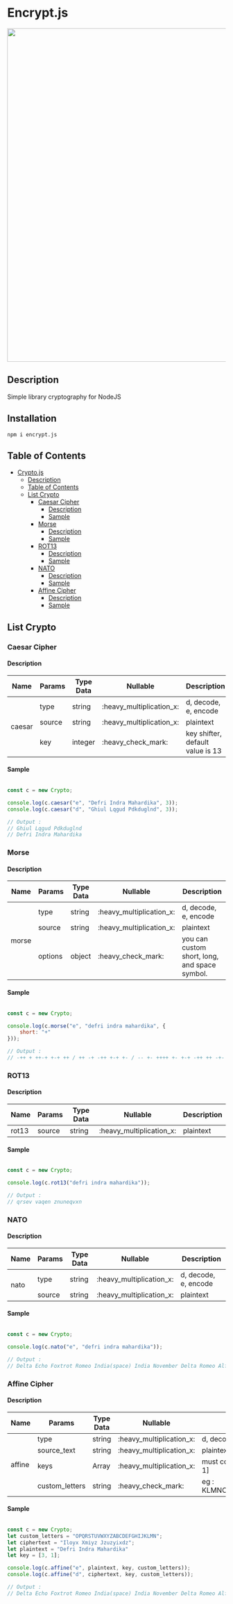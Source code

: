 # Encrypt.js

<img src="https://i.ibb.co/d6QtmvL/imagebot.png" style="width:80vw;display:block;height:auto;margin:10px auto">

## Description
Simple library cryptography for NodeJS


## Installation

```
npm i encrypt.js
```


## Table of Contents

- [Crypto.js](#cryptojs)
    - [Description](#description)
    - [Table of Contents](#table-of-contents)
    - [List Crypto](#list-crypto)
        - [Caesar Cipher](#caesar-cipher)
            - [Description](#description-1)
            - [Sample](#sample)
        - [Morse](#morse)
            - [Description](#description-2)
            - [Sample](#sample-1)
        - [ROT13](#rot13)
            - [Description](#description-3)
            - [Sample](#sample-2)
        - [NATO](#nato)
            - [Description](#description-4)
            - [Sample](#sample-3)
        - [Affine Cipher](#affine-cipher)
            - [Description](#description-5)
            - [Sample](#sample-4)


## List Crypto

### Caesar Cipher

#### Description

<table>
    <thead>
        <th>Name</th>
        <th>Params</th>
        <th>Type Data</th>
        <th>Nullable</th>
        <th>Description</th>
    </thead>
    <tbody>
        <tr>
            <td rowspan="3">caesar</td>
            <td>type</td>
            <td>string</td>
            <td>:heavy_multiplication_x:</td>
            <td>d, decode, e, encode</td>
        </tr>
        <tr>
            <td>source</td>
            <td>string</td>
            <td>:heavy_multiplication_x:</td>
            <td>plaintext</td>
        </tr>
        <tr>
            <td>key</td>
            <td>integer</td>
            <td>:heavy_check_mark:</td>
            <td>key shifter, default value is 13</td>
        </tr>
    </tbody>
</table>

#### Sample

```js

const c = new Crypto;

console.log(c.caesar("e", "Defri Indra Mahardika", 3));
console.log(c.caesar("d", "Ghiul Lqgud Pdkduglnd", 3));

// Output : 
// Ghiul Lqgud Pdkduglnd
// Defri Indra Mahardika

```


### Morse

#### Description

<table>
    <thead>
        <th>Name</th>
        <th>Params</th>
        <th>Type Data</th>
        <th>Nullable</th>
        <th>Description</th>
    </thead>
    <tbody>
        <tr>
            <td rowspan="3">morse</td>
            <td>type</td>
            <td>string</td>
            <td>:heavy_multiplication_x:</td>
            <td>d, decode, e, encode</td>
        </tr>
        <tr>
            <td>source</td>
            <td>string</td>
            <td>:heavy_multiplication_x:</td>
            <td>plaintext</td>
        </tr>
        <tr>
            <td>options</td>
            <td>object</td>
            <td>:heavy_check_mark:</td>
            <td>you can custom short, long, and space symbol.</td>
        </tr>
    </tbody>
</table>

#### Sample

```js

const c = new Crypto;

console.log(c.morse("e", "defri indra mahardika", {
    short: "+"
}));

// Output : 
// -++ + ++-+ +-+ ++ / ++ -+ -++ +-+ +- / -- +- ++++ +- +-+ -++ ++ -+- +-

```



### ROT13

#### Description

<table>
    <thead>
        <th>Name</th>
        <th>Params</th>
        <th>Type Data</th>
        <th>Nullable</th>
        <th>Description</th>
    </thead>
    <tbody>
        <tr>
            <td>rot13</td>
            <td>source</td>
            <td>string</td>
            <td>:heavy_multiplication_x:</td>
            <td>plaintext</td>
        </tr>
    </tbody>
</table>

#### Sample

```js

const c = new Crypto;

console.log(c.rot13("defri indra mahardika"));

// Output : 
// qrsev vaqen znuneqvxn

```




### NATO

#### Description

<table>
    <thead>
        <th>Name</th>
        <th>Params</th>
        <th>Type Data</th>
        <th>Nullable</th>
        <th>Description</th>
    </thead>
    <tbody>
        <tr>
            <td rowspan="2">nato</td>
            <td>type</td>
            <td>string</td>
            <td>:heavy_multiplication_x:</td>
            <td>d, decode, e, encode</td>
        </tr>
        <tr>
            <td>source</td>
            <td>string</td>
            <td>:heavy_multiplication_x:</td>
            <td>plaintext</td>
        </tr>
    </tbody>
</table>

#### Sample

```js

const c = new Crypto;

console.log(c.nato("e", "defri indra mahardika"));

// Output : 
// Delta Echo Foxtrot Romeo India(space) India November Delta Romeo Alfa(space) Mike Alfa Hotel Alfa Romeo Delta India Kilo Alfa

```




### Affine Cipher

#### Description

<table>
    <thead>
        <th>Name</th>
        <th>Params</th>
        <th>Type Data</th>
        <th>Nullable</th>
        <th>Description</th>
    </thead>
    <tbody>
        <tr>
            <td rowspan="4">affine</td>
            <td>type</td>
            <td>string</td>
            <td>:heavy_multiplication_x:</td>
            <td>d, decode, e, encode</td>
        </tr>
        <tr>
            <td>source_text</td>
            <td>string</td>
            <td>:heavy_multiplication_x:</td>
            <td>plaintext</td>
        </tr>
        <tr>
            <td>keys</td>
            <td>Array</td>
            <td>:heavy_multiplication_x:</td>
            <td>must contain 2 key number . eg : [3, 1]</td>
        </tr>
        <tr>
            <td>custom_letters</td>
            <td>string</td>
            <td>:heavy_check_mark:</td>
            <td> eg : KLMNOPQRSTUVWXYZABCDEFGHIJ</td>
        </tr>
    </tbody>
</table>

#### Sample

```js

const c = new Crypto;
let custom_letters = "OPQRSTUVWXYZABCDEFGHIJKLMN";
let ciphertext = "Iloyx Xmiyz Jzuzyixdz";
let plaintext = "Defri Indra Mahardika"
let key = [3, 1];

console.log(c.affine("e", plaintext, key, custom_letters));
console.log(c.affine("d", ciphertext, key, custom_letters));

// Output : 
// Delta Echo Foxtrot Romeo India(space) India November Delta Romeo Alfa(space) Mike Alfa Hotel Alfa Romeo Delta India Kilo Alfa

```








